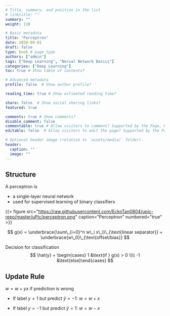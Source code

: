```yaml
---
# Title, summary, and position in the list
# linktitle: ""
summary: ""
weight: 110

# Basic metadata
title: "Perceptron"
date: 2020-09-01
draft: false
type: book # page type
authors: ["admin"]
tags: ["Deep Learning", "Nerual Network Basics"]
categories: ["Deep Learning"]
toc: true # Show table of contents?

# Advanced metadata
profile: false  # Show author profile?

reading_time: true # Show estimated reading time?

share: false  # Show social sharing links?
featured: true

comments: true # Show comments?
disable_comment: false
commentable: true # Allow visitors to comment? Supported by the Page, Post, and Docs content types.
editable: false  # Allow visitors to edit the page? Supported by the Page, Post, and Docs content types.

# Optional header image (relative to `assets/media/` folder).
header:
  caption: ""
  image: ""
---
```


## Structure

A perceptron is

- a single-layer neural network
- used for supervised learning of binary classifiers

{{< figure src="https://raw.githubusercontent.com/EckoTan0804/upic-repo/master/uPic/perceptron.png" caption="Perceptron" numbered="true" >}}


$$
g(x) = \underbrace{\sum\_{i=0}^n w\_i x\_i}\_{\text{linear separator}} + \underbrace{w\_0}\_{\text{offset/bias}}
$$

Decision for classification
$$
\hat{y} = \begin{cases} 1 &\text{if } g(x) > 0 \\\\ -1 &\text{else}\end{cases}
$$

## Update Rule

$w=w+y x$ if prediction is wrong

- If label $y=1$ but predict $\hat{y}=-1$: $w = w + x$

- If label $y=-1$ but predict $\hat{y}=1$: $w = w - x$


